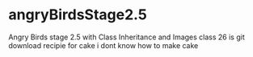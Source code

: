 # angryBirdsStage2.5
Angry Birds stage 2.5 with Class Inheritance and Images
class 26 is git download
recipie for cake 
i dont know how to make cake
